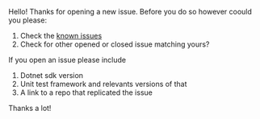 Hello! Thanks for opening a new issue. Before you do so however coould you please:

1. Check the [known issues ](https://github.com/formulahendry/vscode-dotnet-test-explorer#known-issues)
2. Check for other opened or closed issue matching yours?

If you open an issue please include
1. Dotnet sdk version
2. Unit test framework and relevants versions of that
3. A link to a repo that replicated the issue

Thanks a lot!
